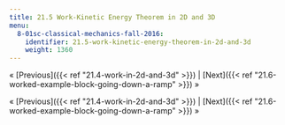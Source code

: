 ```yaml
---
title: 21.5 Work-Kinetic Energy Theorem in 2D and 3D
menu:
  8-01sc-classical-mechanics-fall-2016:
    identifier: 21.5-work-kinetic-energy-theorem-in-2d-and-3d
    weight: 1360
---
```

« [Previous]({{< ref "21.4-work-in-2d-and-3d" >}}) | [Next]({{< ref "21.6-worked-example-block-going-down-a-ramp" >}}) »

« [Previous]({{< ref "21.4-work-in-2d-and-3d" >}}) | [Next]({{< ref "21.6-worked-example-block-going-down-a-ramp" >}}) »